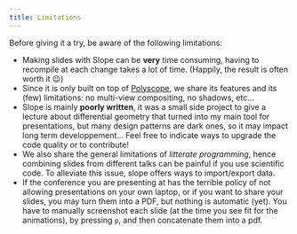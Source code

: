```yaml
---
title: Limitations
---
```


Before giving it a try, be aware of the following limitations:

- Making slides with Slope can be **very** time consuming, having to recompile at each change takes a lot of time. (Happily, the result is often worth it :wink:)
- Since it is only built on top of [Polyscope](https://polyscope.run), we share its features and its (few) limitations: no multi-view compositing, no shadows, etc...
- Slope is mainly **poorly written**, it was a small side project to give a lecture about differential geometry that turned into my main tool for presentations, but many design patterns are dark ones, so it may impact long term developpement... Feel free to indicate ways to upgrade the code quality or to contribute!
- We also share the general limitations of *litterate programming*, hence combining slides from different talks can be painful if you use scientific code. To alleviate this issue, slope offers ways to import/export data.
- If the conference you are presenting at has the terrible policy of not allowing presentations on your own laptop, or if you want to share your slides, you may turn them into a PDF, but nothing is automatic (yet). You have to manually screenshot each slide (at the time you see fit for the animations), by pressing ```p```, and then concatenate them into a pdf.

